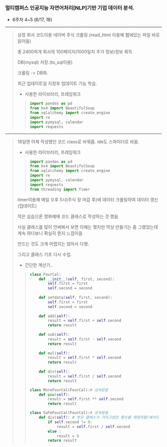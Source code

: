 ### 멀티캠퍼스 인공지능 자연어처리[NLP]기반 기업 데이터 분석.
- 6주차 4~5 (6/17, 18)
---
> 상장 회사 코드이용 네이버 주식 크롤링.(read_html 이용해 웹에있는 파일 바로 읽어옴)
> 
> 총 2400여개 회사의 100페이지(1000일치 주가 정보)정보 획득
> 
> DB(mysql) 저장.(to_sql이용)
> 
> 크롤링 -> DB화.
>
> 최근 업데이트일 지정후 업데이트 기능 학습.
> - 사용한 라이브러리, 프레임워크
>> ```Python
>> import pandas as pd
>> from bs4 import BeautifulSoup
>> from sqlalchemy import create_engine
>> import re
>> import pymysql, calendar
>> import requests
>> ```
----
> 18일엔 어제 작성했던 코드 class로 바꿔줌. ide도 스파이더로 바꿈.
> - 사용한 라이브러리, 프레임워크
>> ```Python
>> import pandas as pd
>> from bs4 import BeautifulSoup
>> from sqlalchemy import create_engine
>> import re
>> import pymysql, calendar
>> import requests
>> from threading import Timer
>> ```
> timer이용해 매일 오후 5시(주식 장 마감 후)에 데이터 크롤링하여 데이터 갱신(업데이트)
> 
> 작은 실습으론 영화예매 코드 클래스로 작성하는 것 했음
>
> 사실 클래스를 많이 안써봐서 보면 이해는 했지만 막상 만들기는 좀 그랬었는데 계속 하다보니 확실히 뭔지 느낌이옴
>
> 만드는 것도 크게 어렵지는 않아서 다행.
>  
> 그리고 클래스 기초 다시 수업.
> - 간단한 계산기..
>> ```Python
>> class FourCal:
>>     def __init__(self, first, second):
>>         self.first = first
>>         self.second = second
>>         
>>     def setdata(self, first, second):
>>         self.first = first
>>         self.second = second
>>     
>>     def add(self):
>>         result = self.first + self.second
>>         return result
>>     
>>     def sub(self):
>>         result = self.first - self.second
>>         return result
>>     
>>     def mul(self):
>>         result = self.first * self.second
>>         return result
>>     
>>     def div(self):
>>         result = self.first / self.second
>>         return result
>> 
>> class MoreFourCal(FourCal):# 상속받음
>>     def pow(self):
>>         result = self.first ** self.second
>>         return result
>> 
>> class SafeFourCal(FourCal):# 상속받음
>>     def div(self): # 부모 클래스가 가지고있던 함수를 재정의함(메서드 오버라이딩)
>>         if self.second != 0:
>>             result = self.first / self.second
>>         else :
>>             result = 0
>>         return result
>> ```
